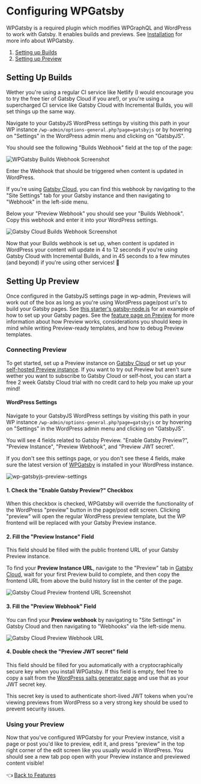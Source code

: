# Configuring WPGatsby

WPGatsby is a required plugin which modifies WPGraphQL and WordPress to work with Gatsby. It enables builds and previews. See [Installation](../getting-started.md#required-wordpress-dependencies) for more info about WPGatsby.

1. [Setting up Builds](#setting-up-builds)
2. [Setting up Preview](#setting-up-preview)



## Setting Up Builds

Wether you're using a regular CI service like Netlify (I would encourage you to try the free tier of Gatsby Cloud if you are!), or you're using a supercharged CI service like Gatsby Cloud with Incremental Builds, you will set things up the same way.

Navigate to your GatsbyJS WordPress settings by visiting this path in your WP instance `/wp-admin/options-general.php?page=gatsbyjs` or by hovering on "Settings" in the WordPress admin menu and clicking on "GatsbyJS".

You should see the following "Builds Webhook" field at the top of the page:

![WPGatsby Builds Webhook Screenshot](/Users/tyler/Documents/GitHub/gatsby-wordpress-workspace/gatsby-source-wordpress-experimental/docs/assets/wp-gatsby-builds-webhook-settings.png)

Enter the Webhook that should be triggered when content is updated in WordPress.

If you're using [Gatsby Cloud](https://www.gatsbyjs.com/dashboard/sites), you can find this webhook by navigating to the "Site Settings" tab for your Gatsby instance and then navigating to "Webhook" in the left-side menu.

Below your "Preview Webhook" you should see your "Builds Webhook". Copy this webhook and enter it into your WordPress settings.

![Gatsby Cloud Builds Webhook Screenshot](/Users/tyler/Documents/GitHub/gatsby-wordpress-workspace/gatsby-source-wordpress-experimental/docs/assets/gatsby-cloud-builds-webhook.png)

Now that your Builds webhook is set up, when content is updated in WordPress your content will update in 4 to 12 seconds if you're using Gatsby Cloud with Incremental Builds, and in 45 seconds to a few minutes (and beyond) if you're using other services! :rocket:



## Setting Up Preview

Once configured in the GatsbyJS settings page in wp-admin, Previews will work out of the box as long as you're using WordPress page/post uri's to build your Gatsby pages. See [this starter's gatsby-node.js](https://github.com/TylerBarnes/using-gatsby-source-wordpress-experimental/tree/master/gatsby-node.js) for an example of how to set up your Gatsby pages. See the [feature page on Preview](../features/preview.md) for more information about how Preview works, considerations you should keep in mind while writing Preview-ready templates, and how to debug Preview templates.



### Connecting Preview

To get started, set up a Preview instance on [Gatsby Cloud](https://www.gatsbyjs.com/) or set up your [self-hosted Preview instance](https://www.gatsbyjs.org/docs/running-a-gatsby-preview-server/). If you want to try out Preview but aren't sure wether you want to subscribe to Gatsby Cloud or self-host, you can start a free 2 week Gatsby Cloud trial with no credit card to help you make up your mind!



#### WordPress Settings

Navigate to your GatsbyJS WordPress settings by visiting this path in your WP instance `/wp-admin/options-general.php?page=gatsbyjs` or by hovering on "Settings" in the WordPress admin menu and clicking on "GatsbyJS".

You will see 4 fields related to Gatsby Preview. "Enable Gatsby Preview?", "Preview Instance", "Preview Webhook", and "Preview JWT secret".

If you don't see this settings page, or you don't see these 4 fields, make sure the latest version of [WPGatsby](https://github.com/gatsbyjs/wp-gatsby) is installed in your WordPress instance.

![wp-gatsbyjs-preview-settings](/Users/tyler/Documents/GitHub/gatsby-wordpress-workspace/gatsby-source-wordpress-experimental/docs/assets/wp-gatsbyjs-preview-settings.png)

#### 1. Check the "Enable Gatsby Preview?" Checkbox

When this checkbox is checked, WPGatsby will override the functionality of the WordPress "preview" button in the page/post edit screen. Clicking "preview" will open the regular WordPress preview template, but the WP frontend will be replaced with your Gatsby Preview instance.

#### 2. Fill the "Preview Instance" Field

This field should be filled with the public frontend URL of your Gatsby Preview instance.

To find your **Preview Instance URL**, navigate to the "Preview" tab in [Gatsby Cloud](https://www.gatsbyjs.com/dashboard/sites), wait for your first Preview build to complete, and then copy the frontend URL from above the build history list in the center of the page.

![Gatsby Cloud Preview frontend URL Screenshot](/Users/tyler/Documents/GitHub/gatsby-wordpress-workspace/gatsby-source-wordpress-experimental/docs/assets/gatsby-cloud-preview-frontend-url.png)

#### 3. Fill the "Preview Webhook" Field

You can find your **Preview webhook** by navigating to "Site Settings" in Gatsby Cloud and then navigating to "Webhooks" via the left-side menu. 

![Gatsby Cloud Preview Webhook URL](/Users/tyler/Documents/GitHub/gatsby-wordpress-workspace/gatsby-source-wordpress-experimental/docs/assets/gatsby-cloud-preview-webhook-url.png)

#### 4. Double check the "Preview JWT secret" field

This field should be filled for you automatically with a cryptocraphically secure key when you install WPGatsby. If this field is empty, feel free to copy a salt from the [WordPress salts generator page](https://api.wordpress.org/secret-key/1.1/salt) and use that as your JWT secret key.

This secret key is used to authenticate short-lived JWT tokens when you're viewing previews from WordPress so a very strong key should be used to prevent security issues.



### Using your Preview

Now that you've configured WPGatsby for your Preview instance, visit a page or post you'd like to preview, edit it, and press "preview" in the top right corner of the edit screen like you usually would in WordPress. You should see a new tab pop open with your Preview instance and previewed content visible!



:point_left: [Back to Features](./index.md)